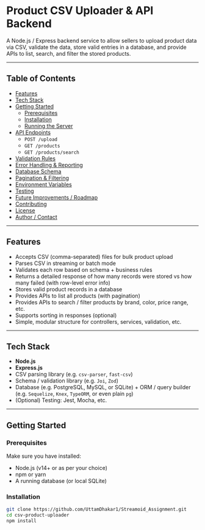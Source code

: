 # Product CSV Uploader & API Backend

A Node.js / Express backend service to allow sellers to upload product data via CSV, validate the data, store valid entries in a database, and provide APIs to list, search, and filter the stored products.

---

## Table of Contents

- [Features](#features)  
- [Tech Stack](#tech-stack)  
- [Getting Started](#getting-started)  
  - [Prerequisites](#prerequisites)  
  - [Installation](#installation)  
  - [Running the Server](#running-the-server)  
- [API Endpoints](#api-endpoints)  
  - `POST /upload`  
  - `GET /products`  
  - `GET /products/search`  
- [Validation Rules](#validation-rules)  
- [Error Handling & Reporting](#error-handling--reporting)  
- [Database Schema](#database-schema)  
- [Pagination & Filtering](#pagination--filtering)  
- [Environment Variables](#environment-variables)  
- [Testing](#testing)  
- [Future Improvements / Roadmap](#future-improvements--roadmap)  
- [Contributing](#contributing)  
- [License](#license)  
- [Author / Contact](#author--contact)  

---

## Features

- Accepts CSV (comma-separated) files for bulk product upload  
- Parses CSV in streaming or batch mode  
- Validates each row based on schema + business rules  
- Returns a detailed response of how many records were stored vs how many failed (with row-level error info)  
- Stores valid product records in a database  
- Provides APIs to list all products (with pagination)  
- Provides APIs to search / filter products by brand, color, price range, etc.  
- Supports sorting in responses (optional)  
- Simple, modular structure for controllers, services, validation, etc.

---

## Tech Stack

- **Node.js**  
- **Express.js**  
- CSV parsing library (e.g. `csv-parser`, `fast-csv`)  
- Schema / validation library (e.g. `Joi`, `Zod`)  
- Database (e.g. PostgreSQL, MySQL, or SQLite) + ORM / query builder (e.g. `Sequelize`, `Knex`, `TypeORM`, or even plain `pg`)  
- (Optional) Testing: Jest, Mocha, etc.

---

## Getting Started

### Prerequisites

Make sure you have installed:

- Node.js (v14+ or as per your choice)  
- npm or yarn  
- A running database (or local SQLite)  

### Installation

```bash
git clone https://github.com/UttamDhakar1/Streamoid_Assignment.git
cd csv-product-uploader
npm install
